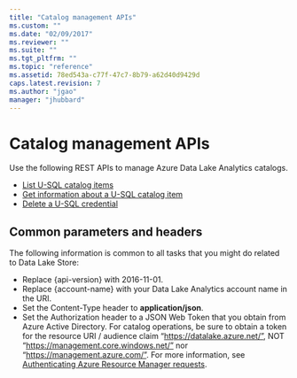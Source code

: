 ```yaml
---
title: "Catalog management APIs"
ms.custom: ""
ms.date: "02/09/2017"
ms.reviewer: ""
ms.suite: ""
ms.tgt_pltfrm: ""
ms.topic: "reference"
ms.assetid: 78ed543a-c77f-47c7-8b79-a62d40d9429d
caps.latest.revision: 7
ms.author: "jgao"
manager: "jhubbard"
---
```

# Catalog management APIs
Use the following REST APIs to manage Azure Data Lake Analytics catalogs.  
  
-   [List U-SQL catalog items](list-u-sql-catalog-items.md)  
-   [Get information about a U-SQL catalog item](get-information-about-a-u-sql-catalog-item.md)  
-   [Delete a U-SQL credential](delete-a-u-sql-credential1.md)  
  
##  <a name="bk_common_adla"></a> Common parameters and headers  
 The following information is common to all tasks that you might do related to Data Lake Store:  
  
-   Replace {api-version} with 2016-11-01.  
-   Replace {account-name} with your Data Lake Analytics account name in the URI.  
-   Set the Content-Type header to **application/json**.    
-   Set the Authorization header to a JSON Web Token that you obtain from Azure Active Directory. For catalog operations, be sure to obtain a token for the resource URI / audience claim “https://datalake.azure.net/”, NOT “https://management.core.windows.net/” nor “https://management.azure.com/”. For more information, see [Authenticating Azure Resource Manager requests](https://msdn.microsoft.com/library/azure/dn790557.aspx).